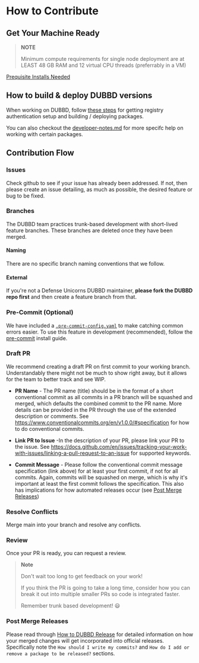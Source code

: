 # How to Contribute

## Get Your Machine Ready

> **NOTE**
>
> Minimum compute requirements for single node deployment are at LEAST 48 GB RAM and 12 virtual CPU threads (preferrably in a VM)

[Prequisite Installs Needed](./docs//prereq-steps.md)

## How to build & deploy DUBBD versions

When working on DUBBD, follow [these steps](./docs/howto-packages.md) for getting registry authentication setup and building / deploying packages.

You can also checkout the [developer-notes.md](./docs//developer-notes.md) for more specifc help on working with certain packages.

## Contribution Flow

### Issues

Check github to see if your issue has already been addressed. If not, then please create an issue detailing, as much as possible, the desired feature or bug to be fixed.

### Branches

The DUBBD team practices trunk-based development with short-lived feature branches. These branches are deleted once they have been merged.

#### Naming

There are no specific branch naming conventions that we follow.

#### External

If you're not a Defense Unicorns DUBBD maintainer, **please fork the DUBBD repo first** and then create a feature branch from that.

### Pre-Commit (Optional)

We have included a [`.pre-commit-config.yaml`](.pre-commit-config.yaml) to make catching common errors easier. To use this feature in development (recommended), follow the [pre-commit](https://pre-commit.com/index.html#install) install guide.

### Draft PR

We recommend creating a draft PR on first commit to your working branch. Understandably there might not be much to show right away, but it allows for the team to better track and see WIP.

- **PR Name** - The PR name (title) should be in the format of a short conventional commit as all commits in a PR branch will be squashed and merged, which defaults the combined commit to the PR name. More details can be provided in the PR through the use of the extended description or comments. See https://www.conventionalcommits.org/en/v1.0.0/#specification for how to do conventional commits.

- **Link PR to Issue** -In the description of your PR, please link your PR to the issue. See https://docs.github.com/en/issues/tracking-your-work-with-issues/linking-a-pull-request-to-an-issue for supported keywords.

- **Commit Message** - Please follow the conventional commit message specification (link above) for at least your first commit, if not for all commits. Again, commits will be squashed on merge, which is why it's important at least the first commit follows the specification. This also has implications for how automated releases occur (see [Post Merge Releases](#post-merge-releases))

### Resolve Conflicts

Merge main into your branch and resolve any conflicts.

### Review

Once your PR is ready, you can request a review.

> **Note**
>
> Don't wait too long to get feedback on your work!
>
> If you think the PR is going to take a long time, consider
> how you can break it out into multiple smaller PRs so code is integrated faster.
>
> Remember trunk based development! :smiley:

### Post Merge Releases

Please read through [How to DUBBD Release](./docs/howto-dubbd-release.md) for detailed information on how your merged changes will get incorporated into official releases. Specifically note the `How should I write my commits?` and `How do I add or remove a package to be released?` sections.
